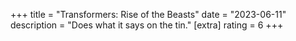 +++
title = "Transformers: Rise of the Beasts"
date = "2023-06-11"
description = "Does what it says on the tin."
[extra]
rating = 6
+++

